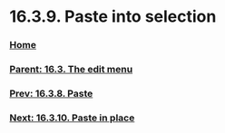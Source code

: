 # 16.3.9. Paste into selection

### [Home](./00-home.md)
### [Parent: 16.3. The edit menu](./16-03-00-the-edit-menu.md)
### [Prev: 16.3.8. Paste](./16-03-08-paste.md)
### [Next: 16.3.10. Paste in place](./16-03-10-paste-in-place.md)
